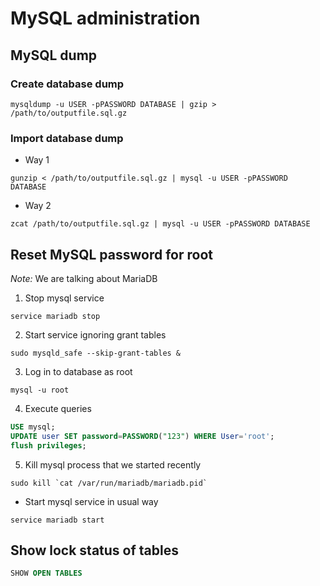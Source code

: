 # MySQL administration

## MySQL dump

### Create database dump

```
mysqldump -u USER -pPASSWORD DATABASE | gzip > /path/to/outputfile.sql.gz
```

### Import database dump

- Way 1
```
gunzip < /path/to/outputfile.sql.gz | mysql -u USER -pPASSWORD DATABASE
```

- Way 2
```
zcat /path/to/outputfile.sql.gz | mysql -u USER -pPASSWORD DATABASE
```

## Reset MySQL password for root

*Note:* We are talking about MariaDB

1. Stop mysql service
```
service mariadb stop
```

2. Start service ignoring grant tables
```
sudo mysqld_safe --skip-grant-tables &
```

3. Log in to database as root
```
mysql -u root
```

4. Execute queries
```sql
USE mysql;
UPDATE user SET password=PASSWORD("123") WHERE User='root';
flush privileges;
```

5. Kill mysql process that we started recently
```
sudo kill `cat /var/run/mariadb/mariadb.pid`
```

* Start mysql service in usual way
```
service mariadb start
```

## Show lock status of tables

```sql
SHOW OPEN TABLES
```
